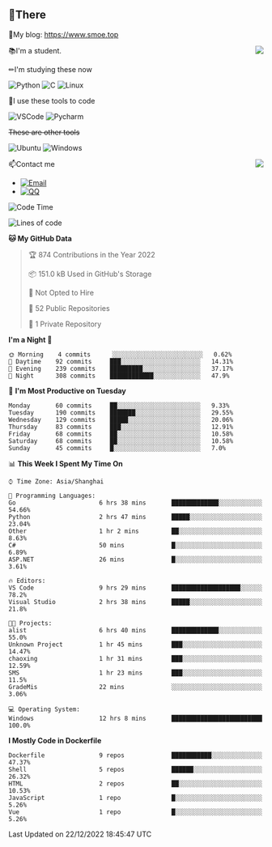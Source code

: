 
## 👏There

📰My blog: https://www.smoe.top

<img align="right" src="https://github-readme-stats.vercel.app/api/top-langs/?username=AkashiCoin"/>


📚I'm a student.

✏I'm studying these now

![Python](https://img.shields.io/badge/-Python-blue?style=flat-square&logo=Python&logoColor=fff)
![C](https://img.shields.io/badge/-C-585858?style=flat-square&logo=C&logoColor=fff)
![Linux](https://img.shields.io/badge/-Linux-black?style=flat-square&logo=Linux&logoColor=fff)

🔨I use these tools to code

![VSCode](https://img.shields.io/badge/-VSCode-blue?style=flat-square&logo=visualstudiocode&logoColor=fff)
![Pycharm](https://img.shields.io/badge/-Pycharm-green?style=flat-square&logo=pycharm&logoColor=fff)

 ~~These are other tools~~

![Ubuntu](https://img.shields.io/badge/-Ubuntu-orange?style=flat-square&logo=Ubuntu&logoColor=fff)
![Windows](https://img.shields.io/badge/-Windows-blue?style=flat-square&logo=Windows&logoColor=fff)

<img align="right" src="https://github-readme-stats.vercel.app/api?username=AkashiCoin" />


📫Contact me

* [![Email](https://img.shields.io/badge/Email-l1040186796@gmail.com-1?style=social&logoColor=fff)](mailto:l1040186796@gmail.com)
* [![QQ](https://img.shields.io/badge/QQ-1040186796-1?style=social&logoColor=fff)](tencent://AddContact/?fromId=45&fromSubId=1&subcmd=all&uin=1040186796&website=www.oicqzone.com)

<!--START_SECTION:waka-->
![Code Time](http://img.shields.io/badge/Code%20Time-361%20hrs%2025%20mins-blue)

![Lines of code](https://img.shields.io/badge/From%20Hello%20World%20I%27ve%20Written-5%20Thousand%20lines%20of%20code-blue)

**🐱 My GitHub Data** 

> 🏆 874 Contributions in the Year 2022
 > 
> 📦 151.0 kB Used in GitHub's Storage 
 > 
> 🚫 Not Opted to Hire
 > 
> 📜 52 Public Repositories 
 > 
> 🔑 1 Private Repository 
 > 
**I'm a Night 🦉** 

```text
🌞 Morning    4 commits      ░░░░░░░░░░░░░░░░░░░░░░░░░   0.62% 
🌆 Daytime    92 commits     ███░░░░░░░░░░░░░░░░░░░░░░   14.31% 
🌃 Evening    239 commits    █████████░░░░░░░░░░░░░░░░   37.17% 
🌙 Night      308 commits    ████████████░░░░░░░░░░░░░   47.9%

```
📅 **I'm Most Productive on Tuesday** 

```text
Monday       60 commits     ██░░░░░░░░░░░░░░░░░░░░░░░   9.33% 
Tuesday      190 commits    ███████░░░░░░░░░░░░░░░░░░   29.55% 
Wednesday    129 commits    █████░░░░░░░░░░░░░░░░░░░░   20.06% 
Thursday     83 commits     ███░░░░░░░░░░░░░░░░░░░░░░   12.91% 
Friday       68 commits     ██░░░░░░░░░░░░░░░░░░░░░░░   10.58% 
Saturday     68 commits     ██░░░░░░░░░░░░░░░░░░░░░░░   10.58% 
Sunday       45 commits     █░░░░░░░░░░░░░░░░░░░░░░░░   7.0%

```


📊 **This Week I Spent My Time On** 

```text
⌚︎ Time Zone: Asia/Shanghai

💬 Programming Languages: 
Go                       6 hrs 38 mins       █████████████░░░░░░░░░░░░   54.66% 
Python                   2 hrs 47 mins       █████░░░░░░░░░░░░░░░░░░░░   23.04% 
Other                    1 hr 2 mins         ██░░░░░░░░░░░░░░░░░░░░░░░   8.63% 
C#                       50 mins             █░░░░░░░░░░░░░░░░░░░░░░░░   6.89% 
ASP.NET                  26 mins             █░░░░░░░░░░░░░░░░░░░░░░░░   3.61%

🔥 Editors: 
VS Code                  9 hrs 29 mins       ███████████████████░░░░░░   78.2% 
Visual Studio            2 hrs 38 mins       █████░░░░░░░░░░░░░░░░░░░░   21.8%

🐱‍💻 Projects: 
alist                    6 hrs 40 mins       █████████████░░░░░░░░░░░░   55.0% 
Unknown Project          1 hr 45 mins        ███░░░░░░░░░░░░░░░░░░░░░░   14.47% 
chaoxing                 1 hr 31 mins        ███░░░░░░░░░░░░░░░░░░░░░░   12.59% 
SMS                      1 hr 23 mins        ███░░░░░░░░░░░░░░░░░░░░░░   11.5% 
GradeMis                 22 mins             ░░░░░░░░░░░░░░░░░░░░░░░░░   3.06%

💻 Operating System: 
Windows                  12 hrs 8 mins       █████████████████████████   100.0%

```

**I Mostly Code in Dockerfile** 

```text
Dockerfile               9 repos             ███████████░░░░░░░░░░░░░░   47.37% 
Shell                    5 repos             ██████░░░░░░░░░░░░░░░░░░░   26.32% 
HTML                     2 repos             ██░░░░░░░░░░░░░░░░░░░░░░░   10.53% 
JavaScript               1 repo              █░░░░░░░░░░░░░░░░░░░░░░░░   5.26% 
Vue                      1 repo              █░░░░░░░░░░░░░░░░░░░░░░░░   5.26%

```



 Last Updated on 22/12/2022 18:45:47 UTC
<!--END_SECTION:waka-->

